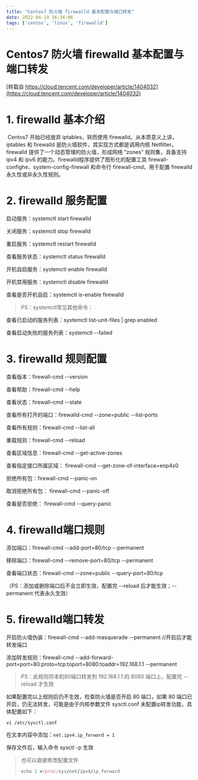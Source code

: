 ```yaml
---
title: "Centos7 防火墙 firewalld 基本配置与端口转发"
date: 2022-04-19 16:34:06
tags: ['centos', 'linux', 'firewalld']
---
```




# Centos7 防火墙 firewalld 基本配置与端口转发

[转载自 https://cloud.tencent.com/developer/article/1404032](https://cloud.tencent.com/developer/article/1404032)



# 1. firewalld 基本介绍

​    Centos7 开始已经放弃 iptables，转而使用 firewalld。从本质意义上讲，iptables 和 firewalld 是防火墙软件，其实现方式都是调用内核 Netfilter。firewalld 提供了一个动态管理的防火墙，形成网络 “zones” 规则集，具备支持 ipv4 和 ipv6 的能力。firewalld程序提供了图形化的配置工具 firewall-confighe、system-config-firewall 和命令行 firewall-cmd，用于配置 firewalld 永久性或非永久性规则。

# 2. firewalld 服务配置

启动服务：systemctl start firewalld

关闭服务：systemctl stop firewalld

重启服务：systemctl restart firewalld

查看服务状态：systemctl status firewalld

开机自启服务：systemctl enable firewalld

开机禁用服务：systemctl disable firewalld

查看是否开机自启：systemctl is-enable firewalld

>  PS：systemctl常见其他命令：

查看已启动的服务列表：systemctl list-unit-files | grep enabled

查看启动失败的服务列表：systemctl --failed

# 3. firewalld 规则配置

查看版本：firewall-cmd --version

查看帮助：firewall-cmd --help

查看状态：firewall-cmd --state

查看所有打开的端口：firewalld-cmd --zone=public --list-ports

查看所有规则：firewall-cmd --list-all

重载规则：firewall-cmd --reload

查看区域信息：firewall-cmd --get-active-zones

查看指定接口所属区域： firewall-cmd --get-zone-of-interface=enp4s0

拒绝所有包：firewall-cmd --panic-on

取消拒绝所有包： firewall-cmd --panic-off

查看是否拒绝： firewall-cmd --query-panic

# 4. firewalld端口规则

添加端口：firewall-cmd --add-port=80/tcp --permanent

移除端口：firewall-cmd --remove-port=80/tcp --permanent

查看端口状态：firewall-cmd --zone=public --query-port=80/tcp

（PS：添加或删除端口后不会立即生效，配置完 --reload 后才能生效；--permanent 代表永久生效）



# 5. firewalld端口转发

开启防火墙伪装：firewall-cmd --add-masquerade --permanent  //开启后才能转发端口

添加转发规则：firewall-cmd --add-forward-port=port=80:proto=tcp:toport=8080:toaddr=192.168.1.1 --permanent

>  PS：此规则将本机80端口转发到 192.168.1.1 的 8080 端口上，配置完 --reload 才生效

如果配置完以上规则后仍不生效，检查防火墙是否开启 80 端口，如果 80 端口已开启，仍无法转发，可能是由于内核参数文件 sysctl.conf 未配置ip转发功能，具体配置如下：

```
vi /etc/sysctl.conf
```

在文本内容中添加：`net.ipv4.ip_forward = 1`

保存文件后，输入命令 sysctl -p 生效



> 也可以直接修改配置文件
>
> ```ruby
> echo 1 >/proc/sys/net/ipv4/ip_forward
> ```